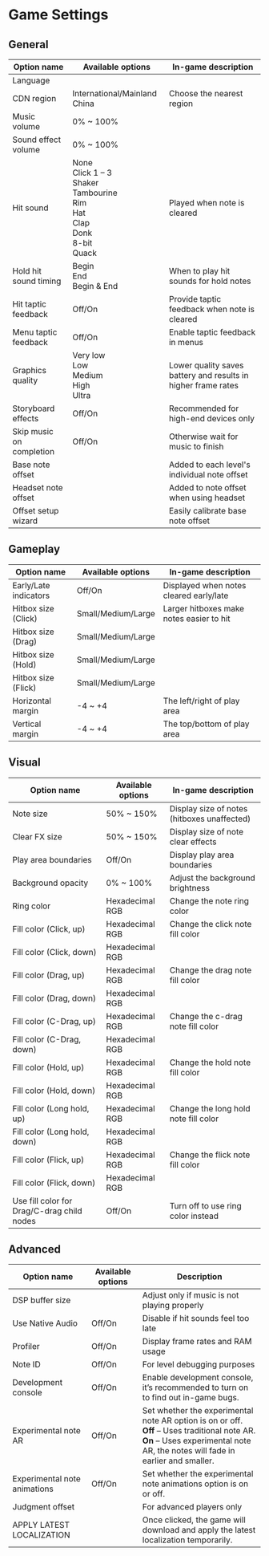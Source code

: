 # Game Settings

## General

<table>
  <thead>
    <tr>
      <th>Option name</th>
      <th>Available options</th>
      <th>In-game description</th>
    </tr>
  </thead>
  <tbody>
    <tr>
      <td>Language</td>
      <td></td>
      <td></td>
    </tr>
    <tr>
      <td>CDN region</td>
      <td>International/Mainland China</td>
      <td>Choose the nearest region</td>
    </tr>
    <tr>
      <td>Music volume</td>
      <td>0% ~ 100%</td>
      <td></td>
    </tr>
    <tr>
      <td>Sound effect volume</td>
      <td>0% ~ 100%</td>
      <td></td>
    </tr>
    <tr>
      <td>Hit sound</td>
      <td>None<br>Click 1 – 3<br>Shaker<br>Tambourine<br>Rim<br>Hat<br>Clap<br>Donk<br>8-bit<br>Quack</td>
      <td>Played when note is cleared</td>
    </tr>
    <tr>
      <td>Hold hit sound timing</td>
      <td>Begin<br>End<br>Begin &amp; End</td>
      <td>When to play hit sounds for hold notes</td>
    </tr>
    <tr>
      <td>Hit taptic feedback</td>
      <td>Off/On</td>
      <td>Provide taptic feedback when note is cleared</td>
    </tr>
    <tr>
      <td>Menu taptic feedback</td>
      <td>Off/On</td>
      <td>Enable taptic feedback in menus</td>
    </tr>
    <tr>
      <td>Graphics quality</td>
      <td>Very low<br>Low<br>Medium<br>High<br>Ultra</td>
      <td>Lower quality saves battery and results in higher frame rates</td>
    </tr>
    <tr>
      <td>Storyboard effects</td>
      <td>Off/On</td>
      <td>Recommended for high-end devices only</td>
    </tr>
    <tr>
      <td>Skip music on completion</td>
      <td>Off/On</td>
      <td>Otherwise wait for music to finish</td>
    </tr>
    <tr>
      <td>Base note offset</td>
      <td></td>
      <td>Added to each level's individual note offset</td>
    </tr>
    <tr>
      <td>Headset note offset</td>
      <td></td>
      <td>Added to note offset when using headset</td>
    </tr>
    <tr>
      <td>Offset setup wizard</td>
      <td></td>
      <td>Easily calibrate base note offset</td>
    </tr>
  </tbody>
</table>

## Gameplay

<table>
  <thead>
    <tr>
      <th>Option name</th>
      <th>Available options</th>
      <th>In-game description</th>
    </tr>
  </thead>
  <tbody>
    <tr>
      <td>Early/Late indicators</td>
      <td>Off/On</td>
      <td>Displayed when notes cleared early/late</td>
    </tr>
    <tr>
      <td>Hitbox size (Click)</td>
      <td>Small/Medium/Large</td>
      <td>Larger hitboxes make notes easier to hit</td>
    </tr>
    <tr>
      <td>Hitbox size (Drag)</td>
      <td>Small/Medium/Large</td>
      <td></td>
    </tr>
    <tr>
      <td>Hitbox size (Hold)</td>
      <td>Small/Medium/Large</td>
      <td></td>
    </tr>
    <tr>
      <td>Hitbox size (Flick)</td>
      <td>Small/Medium/Large</td>
      <td></td>
    </tr>
    <tr>
      <td>Horizontal margin</td>
      <td>-4 ~ +4</td>
      <td>The left/right of play area</td>
    </tr>
    <tr>
      <td>Vertical margin</td>
      <td>-4 ~ +4</td>
      <td>The top/bottom of play area</td>
    </tr>
  </tbody>
</table>

## Visual

| Option name                                | Available options | In-game description                         |
| ------------------------------------------ | ----------------- | ------------------------------------------- |
| Note size                                  | 50% ~ 150%        | Display size of notes (hitboxes unaffected) |
| Clear FX size                              | 50% ~ 150%        | Display size of note clear effects          |
| Play area boundaries                       | Off/On            | Display play area boundaries                |
| Background opacity                         | 0% ~ 100%         | Adjust the background brightness            |
| Ring color                                 | Hexadecimal RGB   | Change the note ring color                  |
| Fill color (Click, up)                     | Hexadecimal RGB   | Change the click note fill color            |
| Fill color (Click, down)                   | Hexadecimal RGB   |                                             |
| Fill color (Drag, up)                      | Hexadecimal RGB   | Change the drag note fill color             |
| Fill color (Drag, down)                    | Hexadecimal RGB   |                                             |
| Fill color (C-Drag, up)                    | Hexadecimal RGB   | Change the c-drag note fill color           |
| Fill color (C-Drag, down)                  | Hexadecimal RGB   |                                             |
| Fill color (Hold, up)                      | Hexadecimal RGB   | Change the hold note fill color             |
| Fill color (Hold, down)                    | Hexadecimal RGB   |                                             |
| Fill color (Long hold, up)                 | Hexadecimal RGB   | Change the long hold note fill color        |
| Fill color (Long hold, down)               | Hexadecimal RGB   |                                             |
| Fill color (Flick, up)                     | Hexadecimal RGB   | Change the flick note fill color            |
| Fill color (Flick, down)                   | Hexadecimal RGB   |                                             |
| Use fill color for Drag/C-drag child nodes | Off/On            | Turn off to use ring color instead          |

## Advanced

<table>
  <thead>
    <tr>
      <th>Option name</th>
      <th>Available options</th>
      <th>Description</th>
    </tr>
  </thead>
  <tbody>
    <tr>
      <td>DSP buffer size</td>
      <td></td>
      <td>Adjust only if music is not playing properly</td>
    </tr>
    <tr>
      <td>Use Native Audio</td>
      <td>Off/On</td>
      <td>Disable if hit sounds feel too late</td>
    </tr>
    <tr>
      <td>Profiler</td>
      <td>Off/On</td>
      <td>Display frame rates and RAM usage</td>
    </tr>
    <tr>
      <td>Note ID</td>
      <td>Off/On</td>
      <td>For level debugging purposes</td>
    </tr>
    <tr>
      <td>Development console</td>
      <td>Off/On</td>
      <td>Enable development console, it’s recommended to turn on to find out in-game bugs.</td>
    </tr>
    <tr>
      <td>Experimental note AR</td>
      <td>Off/On</td>
      <td>Set whether the experimental note AR option is on or off.<br><strong>Off</strong> – Uses traditional note AR.
        <br><strong>On</strong> – Uses experimental note AR, the notes will fade in earlier and smaller.</td>
    </tr>
    <tr>
      <td>Experimental note animations</td>
      <td>Off/On</td>
      <td>Set whether the experimental note animations option is on or off.</td>
    </tr>
    <tr>
      <td>Judgment offset</td>
      <td></td>
      <td>For advanced players only</td>
    </tr>
    <tr>
      <td>APPLY LATEST LOCALIZATION</td>
      <td></td>
      <td>Once clicked, the game will download and apply the latest localization temporarily.</td>
    </tr>
  </tbody>
</table>
